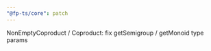 ```yaml
---
"@fp-ts/core": patch
---
```


NonEmptyCoproduct / Coproduct: fix getSemigroup / getMonoid type params
